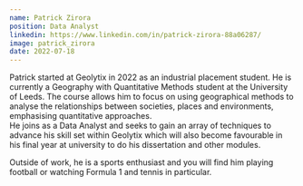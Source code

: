 ```yaml
---
name: Patrick Zirora
position: Data Analyst
linkedin: https://www.linkedin.com/in/patrick-zirora-88a06287/
image: patrick_zirora
date: 2022-07-18
---
```


Patrick started at Geolytix in 2022 as an industrial placement student. He is currently a Geography with Quantitative Methods student at the University of Leeds. The course allows him to focus on using geographical methods to analyse the relationships between societies, places and environments, emphasising quantitative approaches.  
He joins as a Data Analyst and seeks to gain an array of techniques to advance his skill set within Geolytix which will also become favourable in his final year at university to do his dissertation and other modules.

Outside of work, he is a sports enthusiast and you will find him playing football or watching Formula 1 and tennis in particular.
